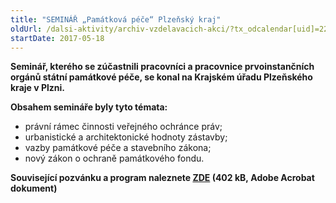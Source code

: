 ```yaml
---
title: "SEMINÁŘ „Památková péče“ Plzeňský kraj"
oldUrl: /dalsi-aktivity/archiv-vzdelavacich-akci/?tx_odcalendar[uid]=220&cHash=cc29c2d85e5d5cf0ce26dbdc5591d100
startDate: 2017-05-18
---
```


<p><strong>Seminář, kterého se zúčastnili pracovníci a pracovnice prvoinstančních orgánů státní památkové péče, se konal na Krajském úřadu Plzeňského kraje v Plzni.</strong></p>
<p><strong>Obsahem semináře byly tyto témata:</strong></p><ul><li>právní rámec činnosti veřejného ochránce práv;</li><li>urbanistické a architektonické hodnoty zástavby;</li><li>vazby památkové péče a stavebního zákona;</li><li>nový zákon o ochraně památkového fondu.</li></ul><p><strong>Související pozvánku a program naleznete <a href="/uploads-import/projekt_ESF/00_2017_SEMINARE/ARCHIV_2017/Seminare_archiv/05_18_Pamatkova_pece_pozvanka.pdf" target="_blank">ZDE</a> (402 kB, Adobe Acrobat dokument)</strong></p>
